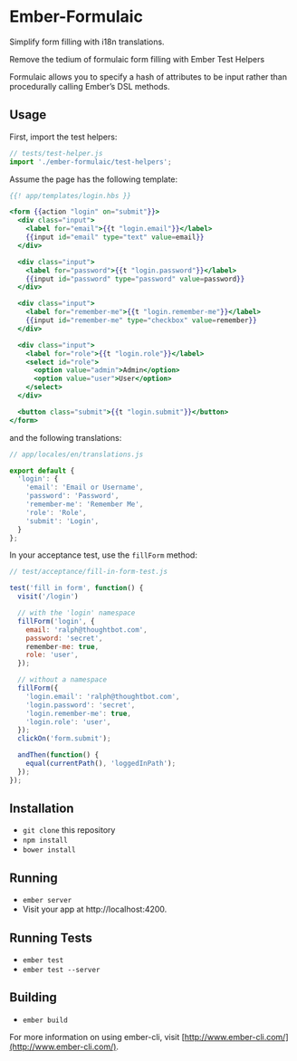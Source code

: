 # Ember-Formulaic

Simplify form filling with i18n translations.

Remove the tedium of formulaic form filling with Ember Test Helpers

Formulaic allows you to specify a hash of attributes to be input rather than
procedurally calling Ember’s DSL methods.

## Usage

First, import the test helpers:

```js
// tests/test-helper.js
import './ember-formulaic/test-helpers';
```

Assume the page has the following template:

```hbs
{{! app/templates/login.hbs }}

<form {{action "login" on="submit"}}>
  <div class="input">
    <label for="email">{{t "login.email"}}</label>
    {{input id="email" type="text" value=email}}
  </div>

  <div class="input">
    <label for="password">{{t "login.password"}}</label>
    {{input id="password" type="password" value=password}}
  </div>

  <div class="input">
    <label for="remember-me">{{t "login.remember-me"}}</label>
    {{input id="remember-me" type="checkbox" value=remember}}
  </div>

  <div class="input">
    <label for="role">{{t "login.role"}}</label>
    <select id="role">
      <option value="admin">Admin</option>
      <option value="user">User</option>
    </select>
  </div>

  <button class="submit">{{t "login.submit"}}</button>
</form>
```

and the following translations:

```js
// app/locales/en/translations.js

export default {
  'login': {
    'email': 'Email or Username',
    'password': 'Password',
    'remember-me': 'Remember Me',
    'role': 'Role',
    'submit': 'Login',
  }
};
```

In your acceptance test, use the `fillForm` method:

```js
// test/acceptance/fill-in-form-test.js

test('fill in form', function() {
  visit('/login')

  // with the 'login' namespace
  fillForm('login', {
    email: 'ralph@thoughtbot.com',
    password: 'secret',
    remember-me: true,
    role: 'user',
  });

  // without a namespace
  fillForm({
    'login.email': 'ralph@thoughtbot.com',
    'login.password': 'secret',
    'login.remember-me': true,
    'login.role': 'user',
  });
  clickOn('form.submit');

  andThen(function() {
    equal(currentPath(), 'loggedInPath');
  });
});
```

## Installation

* `git clone` this repository
* `npm install`
* `bower install`

## Running

* `ember server`
* Visit your app at http://localhost:4200.

## Running Tests

* `ember test`
* `ember test --server`

## Building

* `ember build`

For more information on using ember-cli, visit [http://www.ember-cli.com/](http://www.ember-cli.com/).
